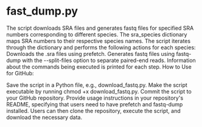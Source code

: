 # fast_dump.py
The script downloads SRA files and generates fastq files for specified SRA numbers corresponding to different species.
The sra_species dictionary maps SRA numbers to their respective species names.
The script iterates through the dictionary and performs the following actions for each species:
Downloads the .sra files using prefetch.
Generates fastq files using fastq-dump with the --split-files option to separate paired-end reads.
Information about the commands being executed is printed for each step.
How to Use for GitHub:

Save the script in a Python file, e.g., download_fastq.py.
Make the script executable by running chmod +x download_fastq.py.
Commit the script to your GitHub repository.
Provide usage instructions in your repository's README, specifying that users need to have prefetch and fastq-dump installed.
Users can then clone the repository, execute the script, and download the necessary data.
